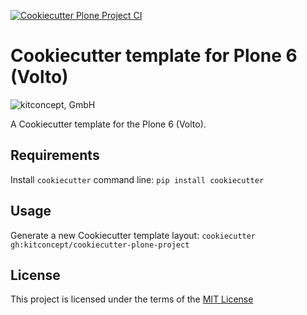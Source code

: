 [![Cookiecutter Plone Project CI](https://github.com/kitconcept/cookiecutter-plone-project/actions/workflows/ci.yml/badge.svg)](https://github.com/kitconcept/cookiecutter-plone-project/actions/workflows/ci.yml)

Cookiecutter template for Plone 6 (Volto)
=========================================

![kitconcept, GmbH](https://kitconcept.com/logo.svg)

A Cookiecutter template for the Plone 6 (Volto).

Requirements
------------

Install `cookiecutter` command line: `pip install cookiecutter`

Usage
-----

Generate a new Cookiecutter template layout: `cookiecutter gh:kitconcept/cookiecutter-plone-project`

License
-------

This project is licensed under the terms of the [MIT License](/LICENSE)
